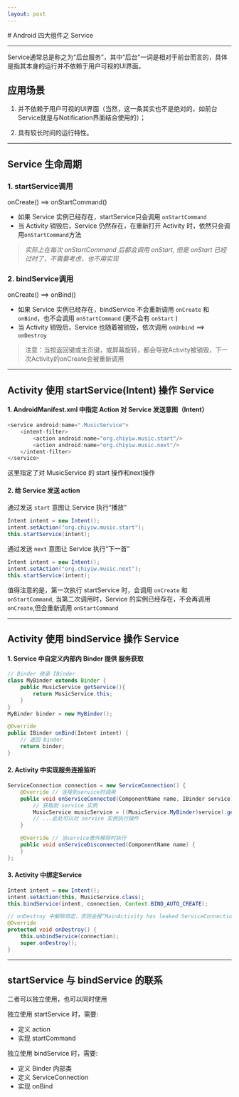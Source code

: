 ```yaml
---
layout: post
---
```


﻿# Android 四大组件之 Service

---

Service通常总是称之为“后台服务”，其中“后台”一词是相对于前台而言的，具体是指其本身的运行并不依赖于用户可视的UI界面。

## 应用场景

1. 并不依赖于用户可视的UI界面（当然，这一条其实也不是绝对的，如前台Service就是与Notification界面结合使用的）；

2. 具有较长时间的运行特性。

---

## Service 生命周期

### 1. startService调用
onCreate() ==> onStartCommand()

* 如果 Service 实例已经存在，startService只会调用 `onStartCommand`
* 当 Activity 销毁后，Service 仍然存在，在重新打开 Activity 时，依然只会调用`onStartCommand`方法

> *实际上在每次 onStartCommand 后都会调用 onStart, 但是 onStart 已经过时了，不需要考虑，也不用实现*

### 2. bindService调用
onCreate() ==> onBind()

* 如果 Service 实例已经存在，bindService 不会重新调用 `onCreate` 和 `onBind`，也不会调用 `onStartCommand` (更不会有 `onStart` )
* 当 Activity 销毁后，Service 也随着被销毁，依次调用 `onUnbind` ==> `onDestroy`

> 注意：当按返回键或主页键，或屏幕旋转，都会导致Activity被销毁，下一次Activity的onCreate会被重新调用

---

## Activity 使用 startService(Intent) 操作 Service

#### 1. AndroidManifest.xml 中指定 Action 对 Service 发送意图（Intent）

```java
<service android:name=".MusicService">
    <intent-filter>
        <action android:name="org.chiyiw.music.start"/>
        <action android:name="org.chiyiw.music.next"/>
    </intent-filter>
</service>
```

这里指定了对 MusicService 的 start 操作和next操作

#### 2. 给 Service 发送 action
通过发送 `start` 意图让 Service 执行“播放”

```java
Intent intent = new Intent();
intent.setAction("org.chiyiw.music.start");
this.startService(intent);
```

通过发送 `next` 意图让 Service 执行“下一首”

```java
Intent intent = new Intent();
intent.setAction("org.chiyiw.music.next");
this.startService(intent);
```

值得注意的是，第一次执行 startService 时，会调用 `onCreate` 和 `onStartCommand`, 当第二次调用时，Service 的实例已经存在，不会再调用 `onCreate`,但会重新调用 `onStartCommand`

---

## Activity 使用 bindService 操作 Service

#### 1. Service 中自定义内部内 Binder 提供 服务获取

```java
// Binder 继承 IBinder
class MyBinder extends Binder {
    public MusicService getService(){
        return MusicService.this;
    }
}
MyBinder binder = new MyBinder();

@Override
public IBinder onBind(Intent intent) {
    // 返回 binder
    return binder;
}
```

#### 2. Activity 中实现服务连接监听

```java
ServiceConnection connection = new ServiceConnection() {
    @Override // 连接到service时调用
    public void onServiceConnected(ComponentName name, IBinder service) {
        // 获取到 service 实例
        MusicService musicService = ((MusicService.MyBinder)service).getService();
        // ...此处可以对 service 实例执行操作
    }

    @Override // 当service意外解除时执行
    public void onServiceDisconnected(ComponentName name) {
    }
};
```

#### 3. Activity 中绑定Service

```java
Intent intent = new Intent();
intent.setAction(this, MusicService.class);
this.bindService(intent, connection, Context.BIND_AUTO_CREATE);

// onDestroy 中解除绑定，否则会报“MainActivity has leaked ServiceConnection”的异常
@Override
protected void onDestroy() {
    this.unbindService(connection);
    super.onDestroy();
}
```

---

## startService 与 bindService 的联系

二者可以独立使用，也可以同时使用

独立使用 startService 时，需要:

* 定义 action
* 实现 startCommand

独立使用 bindService 时，需要:

* 定义 Binder 内部类
* 定义 ServiceConnection
* 实现 onBind
